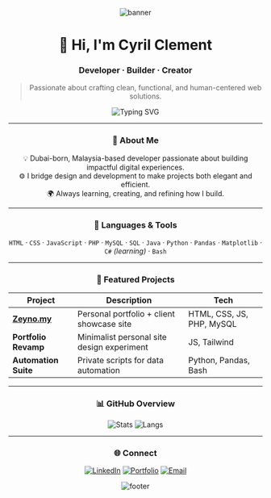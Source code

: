 <!-- 🟠 Cyril Clement | Classy Professional GitHub Profile -->

<div align="center">

![banner](https://capsule-render.vercel.app/api?type=waving&height=160&text=Cyril%20Clement%20&fontAlign=50&fontAlignY=40&color=0:FF7B00,100:FFB347&fontColor=FFFFFF&animation=fadeIn)

# 👋 Hi, I'm **Cyril Clement**
### Developer · Builder · Creator  

> Passionate about crafting clean, functional, and human-centered web solutions.

![Typing SVG](https://readme-typing-svg.demolab.com?font=JetBrains+Mono&size=20&pause=1200&color=FFB347&center=true&vCenter=true&width=600&lines=Developer+by+craft,+builder+by+heart.;Design+%7C+Logic+%7C+Innovation.)

---

### 🧭 About Me
💡 Dubai-born, Malaysia-based developer passionate about building impactful digital experiences.  
⚙️ I bridge design and development to make projects both elegant and efficient.  
🌍 Always learning, creating, and refining how I build.

---

### 🧰 Languages & Tools
`HTML` · `CSS` · `JavaScript` · `PHP` · `MySQL` · `SQL` · `Java` · `Python` · `Pandas` · `Matplotlib` · `C#` *(learning)* · `Bash`

---

### 🧩 Featured Projects
| Project | Description | Tech |
|----------|--------------|------|
| **[Zeyno.my](https://zeyno.my)** | Personal portfolio + client showcase site | HTML, CSS, JS, PHP, MySQL |
| **Portfolio Revamp** | Minimalist personal site design experiment | JS, Tailwind |
| **Automation Suite** | Private scripts for data automation | Python, Pandas, Bash |

---

### 📊 GitHub Overview
![Stats](https://github-readme-stats.vercel.app/api?username=reivering&show_icons=true&theme=transparent&title_color=FF7B00&icon_color=FFB347&text_color=9f9f9f&hide_border=true)
![Langs](https://github-readme-stats.vercel.app/api/top-langs/?username=reivering&layout=compact&theme=transparent&title_color=FF7B00&text_color=9f9f9f&hide_border=true)

---

### 🌐 Connect
[![LinkedIn](https://img.shields.io/badge/LinkedIn-0A66C2?style=flat-square&logo=linkedin&logoColor=white)](https://www.linkedin.com/in/cyrilclement1/)
[![Portfolio](https://img.shields.io/badge/Portfolio-Zeyno.my-FF7B00?style=flat-square&logo=About.me&logoColor=white)](https://zeyno.my)
[![Email](https://img.shields.io/badge/Email-ikcyrils@gmail.com-FFB347?style=flat-square&logo=gmail&logoColor=white)](mailto:ikcyrils@gmail.com)

![footer](https://capsule-render.vercel.app/api?type=waving&color=0:FF7B00,100:FFB347&height=100&section=footer)

</div>
